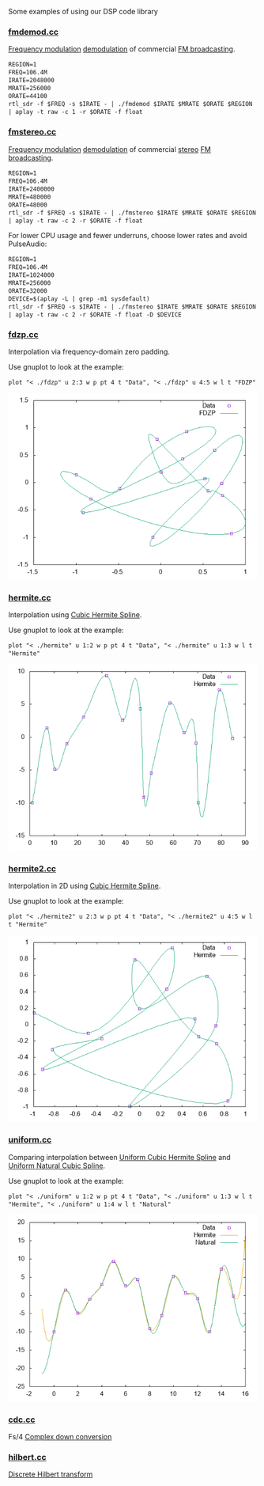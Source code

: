 Some examples of using our DSP code library

### [fmdemod.cc](fmdemod.cc)

[Frequency modulation](https://en.wikipedia.org/wiki/Frequency_modulation) [demodulation](https://en.wikipedia.org/wiki/Demodulation) of commercial [FM broadcasting](https://en.wikipedia.org/wiki/FM_broadcasting).

```
REGION=1
FREQ=106.4M
IRATE=2048000
MRATE=256000
ORATE=44100
rtl_sdr -f $FREQ -s $IRATE - | ./fmdemod $IRATE $MRATE $ORATE $REGION | aplay -t raw -c 1 -r $ORATE -f float
```

### [fmstereo.cc](fmstereo.cc)

[Frequency modulation](https://en.wikipedia.org/wiki/Frequency_modulation) [demodulation](https://en.wikipedia.org/wiki/Demodulation) of commercial [stereo](https://en.wikipedia.org/wiki/Stereophonic_sound) [FM broadcasting](https://en.wikipedia.org/wiki/FM_broadcasting).

```
REGION=1
FREQ=106.4M
IRATE=2400000
MRATE=480000
ORATE=48000
rtl_sdr -f $FREQ -s $IRATE - | ./fmstereo $IRATE $MRATE $ORATE $REGION | aplay -t raw -c 2 -r $ORATE -f float
```

For lower CPU usage and fewer underruns, choose lower rates and avoid PulseAudio:
```
REGION=1
FREQ=106.4M
IRATE=1024000
MRATE=256000
ORATE=32000
DEVICE=$(aplay -L | grep -m1 sysdefault)
rtl_sdr -f $FREQ -s $IRATE - | ./fmstereo $IRATE $MRATE $ORATE $REGION | aplay -t raw -c 2 -r $ORATE -f float -D $DEVICE
```

### [fdzp.cc](fdzp.cc)

Interpolation via frequency-domain zero padding.

Use gnuplot to look at the example:
```
plot "< ./fdzp" u 2:3 w p pt 4 t "Data", "< ./fdzp" u 4:5 w l t "FDZP"
```
![fdzp.png](fdzp.png)

### [hermite.cc](hermite.cc)

Interpolation using [Cubic Hermite Spline](https://en.wikipedia.org/wiki/Cubic_Hermite_spline).

Use gnuplot to look at the example:
```
plot "< ./hermite" u 1:2 w p pt 4 t "Data", "< ./hermite" u 1:3 w l t "Hermite"
```
![hermite.png](hermite.png)

### [hermite2.cc](hermite2.cc)

Interpolation in 2D using [Cubic Hermite Spline](https://en.wikipedia.org/wiki/Cubic_Hermite_spline).

Use gnuplot to look at the example:
```
plot "< ./hermite2" u 2:3 w p pt 4 t "Data", "< ./hermite2" u 4:5 w l t "Hermite"
```
![hermite2.png](hermite2.png)

### [uniform.cc](uniform.cc)

Comparing interpolation between [Uniform Cubic Hermite Spline](https://en.wikipedia.org/wiki/Cubic_Hermite_spline#Catmull%E2%80%93Rom_spline) and [Uniform Natural Cubic Spline](https://en.wikipedia.org/wiki/Spline_(mathematics)#Algorithm_for_computing_natural_cubic_splines).

Use gnuplot to look at the example:
```
plot "< ./uniform" u 1:2 w p pt 4 t "Data", "< ./uniform" u 1:3 w l t "Hermite", "< ./uniform" u 1:4 w l t "Natural"
```
![uniform.png](uniform.png)

### [cdc.cc](cdc.cc)

Fs/4 [Complex down conversion](https://en.wikipedia.org/wiki/Digital_down_converter)

### [hilbert.cc](hilbert.cc)

[Discrete Hilbert transform](https://en.wikipedia.org/wiki/Hilbert_transform#Discrete_Hilbert_transform)

